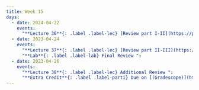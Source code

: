 ```yaml
---
title: Week 15
days:
  - date: 2024-04-22
    events:
      "**Lecture 36**{: .label .label-lec} [Review part I-II](https://ph142-ucb.github.io/sp24/src/lec/wrap-up-p1-2.pdf) ([Review week recordings](https://bcourses.berkeley.edu/courses/1532521/pages/review-sessions))":
  - date: 2023-04-24
    events:
      "**Lecture 37**{: .label .label-lec} [Review part II-III](https://ph142-ucb.github.io/sp24/src/lec/Final_review_sp24.pdf) ":
      "**Lab**{: .label .label-lab} Final Review ":
  - date: 2023-04-26
    events:
      "**Lecture 38**{: .label .label-lec} Additional Review ": 
      "**Extra Credit**{: .label .label-parti} Due on [(Gradescope)](https://www.gradescope.com/courses/704333): Stats is Everywhere or Compelling Study":
---
```

